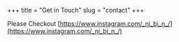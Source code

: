+++
title = "Get in Touch"
slug = "contact"
+++

Please Checkout [https://www.instagram.com/_ni_bi_n_/](https://www.instagram.com/_ni_bi_n_/)
